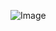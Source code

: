 ![Image](https://user-images.githubusercontent.com/114317681/192714628-31bb845f-50ba-4d7f-9615-d3e2e1b7c813.jpg)
